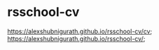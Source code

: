 # rsschool-cv
https://alexshubnigurath.github.io/rsschool-cv/cv;
https://alexshubnigurath.github.io/rsschool-cv/;
